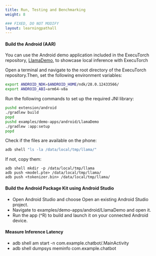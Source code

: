 ```yaml
---
title: Run, Testing and Benchmarking
weight: 8 

### FIXED, DO NOT MODIFY
layout: learningpathall
---
```


####  Build the Android (AAR)
You can use the Android demo application included in the ExecuTorch repository, [LlamaDemo](https://github.com/pytorch/executorch/tree/main/examples/android/LlamaDemo), to showcase local inference with ExecuTorch

Open a terminal and navigate to the root directory of the ExecuTorch repository.Then, set the following environment variables:

```bash
export ANDROID_NDK=$ANDROID_HOME/ndk/28.0.12433566/
export ANDROID_ABI=arm64-v8a
```
Run the following commands to set up the required JNI library:
```bash
pushd extension/android
./gradlew build
popd
pushd examples/demo-apps/android/LlamaDemo
./gradlew :app:setup
popd
```
Check if the files are available on the phone:
```bash
adb shell "ls -la /data/local/tmp/llama/"
```
If not, copy them:
```
adb shell mkdir -p /data/local/tmp/llama
adb push <model.pte> /data/local/tmp/llama/
adb push <tokenizer.bin> /data/local/tmp/llama/
```

#### Build the Android Package Kit using Android Studio
- Open Android Studio and choose Open an existing Android Studio project.
- Navigate to examples/demo-apps/android/LlamaDemo and open it.
- Run the app (^R) to build and launch it on your connected Android device.

#### Measure Inference Latency
-	adb shell am start -n com.example.chatbot/.MainActivity
-	adb shell dumpsys meminfo com.example.chatbot
